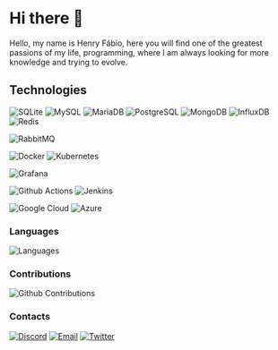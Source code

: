 # Hi there 👋

Hello, my name is Henry Fábio, here you will find one of the greatest passions of my life, programming, where I am always looking for more knowledge and trying to evolve.

## Technologies

![SQLite](https://img.shields.io/badge/SQLite-44a2d4?style=for-the-badge&logo=sqlite&logoColor=white)
![MySQL](https://img.shields.io/badge/MySQL-00758f?style=for-the-badge&logo=mysql&logoColor=white)
![MariaDB](https://img.shields.io/badge/MariaDB-003545?style=for-the-badge&logo=mariadb&logoColor=white)
![PostgreSQL](https://img.shields.io/badge/PostgreSQL-31648c?style=for-the-badge&logo=postgresql&logoColor=white)
![MongoDB](https://img.shields.io/badge/MongoDB-4aa348?style=for-the-badge&logo=mongodb&logoColor=white)
![InfluxDB](https://img.shields.io/badge/InfluxDB-3e95f1?style=for-the-badge&logo=influxdb&logoColor=white)
![Redis](https://img.shields.io/badge/Redis-d12b1f?style=for-the-badge&logo=redis&logoColor=white)

![RabbitMQ](https://img.shields.io/badge/RabbitMQ-f76300?style=for-the-badge&logo=rabbitmq&logoColor=white)

![Docker](https://img.shields.io/badge/Docker-16afe4?style=for-the-badge&logo=docker&logoColor=white)
![Kubernetes](https://img.shields.io/badge/Kubernetes-2e7ade?style=for-the-badge&logo=kubernetes&logoColor=white)

![Grafana](https://img.shields.io/badge/Grafana-e95828?style=for-the-badge&logo=grafana&logoColor=white)

![Github Actions](https://img.shields.io/badge/Github%20Actions-002f67?style=for-the-badge&logo=github%20actions&logoColor=white)
![Jenkins](https://img.shields.io/badge/Jenkins-d33833?style=for-the-badge&logo=jenkins&logoColor=white)

![Google Cloud](https://img.shields.io/badge/Google%20Cloud-4285F4?style=for-the-badge&logo=google%20cloud&logoColor=white)
![Azure](https://img.shields.io/badge/Azure-0072C6?style=for-the-badge&logo=azure-devops&logoColor=white)

### Languages

![Languages](https://github-readme-stats.vercel.app/api/top-langs/?username=henryfabio&layout=compact&theme=dracula&hide_title=true&langs_count=10)

### Contributions

![Github Contributions](https://github-readme-stats.vercel.app/api?username=henryfabio&theme=dracula&show_icons=true&hide_title=true&count_private=true)

### Contacts

[![Discord](https://img.shields.io/badge/Discord-7289DA?style=for-the-badge&logo=discord&logoColor=white)](https://discord.com/users/388385602032369675)
[![Email](https://img.shields.io/badge/Email-0078D4?style=for-the-badge&logo=microsoft-outlook&logoColor=white)](mailto:henry.fabio2005@hotmail.com?subject=Hello")
[![Twitter](https://img.shields.io/badge/Twitter-1DA1F2?style=for-the-badge&logo=twitter&logoColor=white)](https://twitter.com/HenryFabio_)

